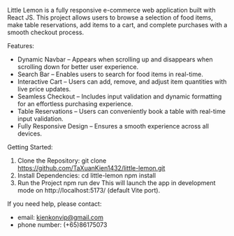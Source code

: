 Little Lemon is a fully responsive e-commerce web application built with React JS. This project allows users to browse a selection of food items, make table reservations, add items to a cart, and complete purchases with a smooth checkout process.

Features:
- Dynamic Navbar – Appears when scrolling up and disappears when scrolling down for better user experience.
- Search Bar – Enables users to search for food items in real-time.
- Interactive Cart – Users can add, remove, and adjust item quantities with live price updates.
- Seamless Checkout – Includes input validation and dynamic formatting for an effortless purchasing experience.
- Table Reservations – Users can conveniently book a table with real-time input validation.
- Fully Responsive Design – Ensures a smooth experience across all devices.

Getting Started:
1. Clone the Repository:
   git clone https://github.com/TaXuanKien1432/little-lemon.git
2. Install Dependencies:
   cd little-lemon
   npm install
3. Run the Project
   npm run dev
This will launch the app in development mode on http://localhost:5173/ (default Vite port).

If you need help, please contact:
- email: kienkonvip@gmail.com
- phone number: (+65)86175073
